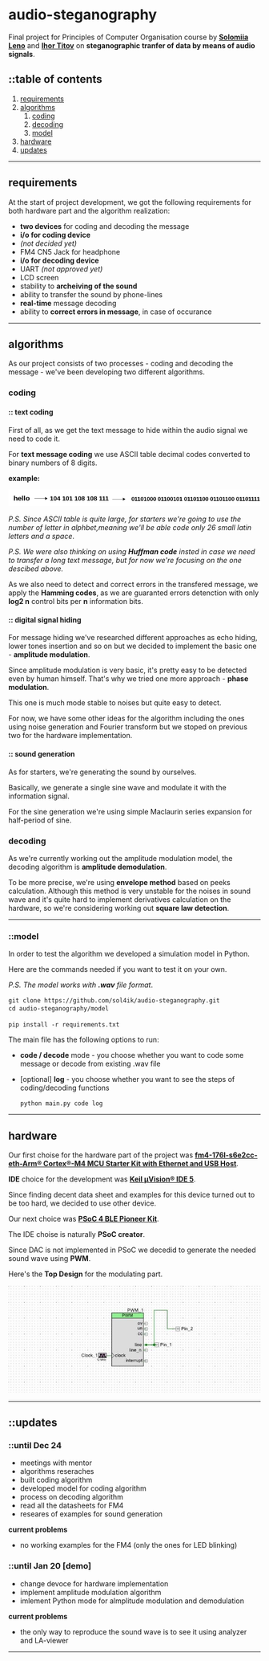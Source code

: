 # audio-steganography
Final project for Principles of Computer Organisation course by **[Solomiia Leno](https://github.com/sol4ik)** and **[Ihor Titov](https://github.com/lurak)** on **steganographic tranfer of data by means of audio signals**.

## ::table of contents
1. [requirements](#requirements)
2. [algorithms](#algorithms)
   1. [coding](#coding)
   2. [decoding](#decoding)
   3. [model](#model)
3. [hardware](#hardware)
4. [updates](#updates)
---
## requirements
At the start of project development, we got the following requirements for both hardware part and the algorithm realization:
* **two devices** for coding and decoding the message
 * **i/o for coding device**
  * *(not decided yet)*
  * FM4 CN5 Jack for headphone
 * **i/o for decoding device**
  * UART *(not approved yet)*
  * LCD screen
* stability to **archeiving of the sound**
* ability to transfer the sound by phone-lines
* **real-time** message decoding
* ability to **correct errors in message**, in case of occurance
---

## algorithms
As our project consists of two processes - coding and decoding the message - we've been developing two different algorithms.

### coding
#### :: text coding
First of all, as we get the text message to hide within the audio signal we need to code it.

For **text message coding** we use ASCII table decimal codes converted to binary numbers of 8 digits. 

**example:**

![text coding](https://github.com/sol4ik/audio-steganography/blob/master/pics/text_coding.png)

*P.S. Since ASCII table is quite large, for starters we're going to use the number of letter in alphbet,meaning we'll be able code only 26 small latin letters and a space*.

*P.S. We were also thinking on using **Huffman code** insted in case we need to transfer a long text message, but for now we're focusing on the one descibed above.*

As we also need to detect and correct errors in the transfered message, we apply the **Hamming codes**, as we are guaranted errors detenction with only **log2 n** control bits per **n** information bits. 

#### :: digital signal hiding
For message hiding we've researched different approaches as echo hiding, lower tones insertion and so on but we decided to implement the basic one - **amplitude modulation**.

Since amplitude modulation is very basic, it's pretty easy to be detected even by human himself. That's why we tried one more approach - **phase modulation**.

This one is much mode stable to noises but quite easy to detect.

For now, we have some other ideas for the algorithm including the ones using noise generation and Fourier transform but we stoped on previous two for the hardware implementation.

#### :: sound generation

As for starters, we're generating the sound by ourselves. 

Basically, we generate a single sine wave and modulate it with the information signal.

For the sine generation we're using simple Maclaurin series expansion for half-period of sine.


### decoding
As we're currently working out the amplitude modulation model, the decoding algorithm is **amplitude demodulation**.

To be more precise, we're using **envelope method** based on peeks calculation. Although this method is very unstable for the noises in sound wave and it's quite hard to implement derivatives calculation on the hardware, so we're considering working out **square law detection**.

---
### ::model
In order to test the algorithm we developed a simulation model in Python.

Here are the commands needed if you want to test it on your own.

*P.S. The model works with **.wav** file format*.

    git clone https://github.com/sol4ik/audio-steganography.git
    cd audio-steganography/model
    
    pip install -r requirements.txt
    
The main file has the following options to run:
* **code / decode** mode - you choose whether you want to code some message or decode from existing .wav file
* [optional] **log** - you choose whether you want to see the steps of coding/decoding functions
    
      python main.py code log

---
## hardware
Our first choise for the hardware part of the project was **[fm4-176l-s6e2cc-eth-Arm® Cortex®-M4 MCU Starter Kit with Ethernet and USB Host](https://www.cypress.com/documentation/development-kitsboards/sk-fm4-176l-s6e2cc-fm4-family-quick-start-guide)**. 

**IDE** choice for the development was **[Keil µVision® IDE 5](http://www2.keil.com/mdk5/uvision/)**.

Since finding decent data sheet and examples for this device turned out to be too hard, we decided to use other device.

Our next choice was **[PSoC 4 BLE Pioneer Kit](https://www.cypress.com/products/psoc-4-ble-bluetooth-smart)**.

The IDE choise is naturally **PSoC creator**.

Since DAC is not implemented in PSoC we decedid to generate the needed sound wave using **PWM**.

Here's the **Top Design** for the modulating part.

![top design](https://github.com/sol4ik/audio-steganography/blob/master/pics/top_design_am.jpg)

---
## ::updates
### ::until Dec 24
* meetings with mentor
* algorithms reseraches
* built coding algorithm
* developed model for coding algorithm
* process on decoding algorithm
* read all the datasheets for FM4
* researes of examples for sound generation

**current problems**
* no working examples for the FM4 (only the ones for LED blinking)

### ::until Jan 20 [demo]
* change devoce for hardware implementation
* implement amplitude modulation algorithm
* imlement Python mode for almplitude modulation and demodulation

**current problems**
* the only way to reproduce the sound wave is to see it using analyzer and LA-viewer

---
